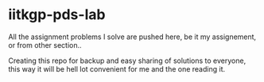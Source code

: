 # iitkgp-pds-lab

All the assignment problems I solve are pushed here, be it my assignement, or from other section..

Creating this repo for backup and easy sharing of solutions to everyone, this way it will be hell lot convenient for me and the one reading it.
